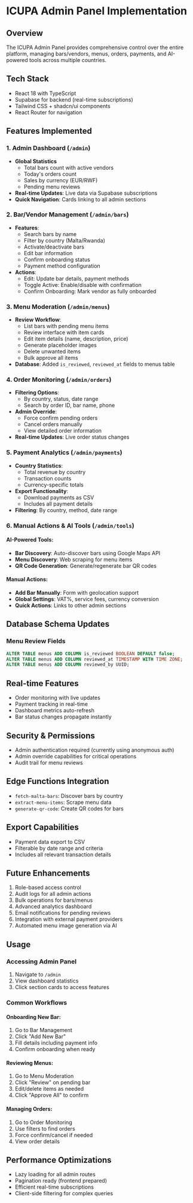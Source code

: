 # ICUPA Admin Panel Implementation

## Overview
The ICUPA Admin Panel provides comprehensive control over the entire platform, managing bars/vendors, menus, orders, payments, and AI-powered tools across multiple countries.

## Tech Stack
- React 18 with TypeScript
- Supabase for backend (real-time subscriptions)
- Tailwind CSS + shadcn/ui components
- React Router for navigation

## Features Implemented

### 1. Admin Dashboard (`/admin`)
- **Global Statistics**
  - Total bars count with active vendors
  - Today's orders count
  - Sales by currency (EUR/RWF)
  - Pending menu reviews
- **Real-time Updates**: Live data via Supabase subscriptions
- **Quick Navigation**: Cards linking to all admin sections

### 2. Bar/Vendor Management (`/admin/bars`)
- **Features**:
  - Search bars by name
  - Filter by country (Malta/Rwanda)
  - Activate/deactivate bars
  - Edit bar information
  - Confirm onboarding status
  - Payment method configuration
- **Actions**:
  - Edit: Update bar details, payment methods
  - Toggle Active: Enable/disable with confirmation
  - Confirm Onboarding: Mark vendor as fully onboarded

### 3. Menu Moderation (`/admin/menus`)
- **Review Workflow**:
  - List bars with pending menu items
  - Review interface with item cards
  - Edit item details (name, description, price)
  - Generate placeholder images
  - Delete unwanted items
  - Bulk approve all items
- **Database**: Added `is_reviewed`, `reviewed_at` fields to menus table

### 4. Order Monitoring (`/admin/orders`)
- **Filtering Options**:
  - By country, status, date range
  - Search by order ID, bar name, phone
- **Admin Override**:
  - Force confirm pending orders
  - Cancel orders manually
  - View detailed order information
- **Real-time Updates**: Live order status changes

### 5. Payment Analytics (`/admin/payments`)
- **Country Statistics**:
  - Total revenue by country
  - Transaction counts
  - Currency-specific totals
- **Export Functionality**:
  - Download payments as CSV
  - Includes all payment details
- **Filtering**: By country, method, date range

### 6. Manual Actions & AI Tools (`/admin/tools`)

#### AI-Powered Tools:
- **Bar Discovery**: Auto-discover bars using Google Maps API
- **Menu Discovery**: Web scraping for menu items
- **QR Code Generation**: Generate/regenerate bar QR codes

#### Manual Actions:
- **Add Bar Manually**: Form with geolocation support
- **Global Settings**: VAT%, service fees, currency conversion
- **Quick Actions**: Links to other admin sections

## Database Schema Updates

### Menu Review Fields
```sql
ALTER TABLE menus ADD COLUMN is_reviewed BOOLEAN DEFAULT false;
ALTER TABLE menus ADD COLUMN reviewed_at TIMESTAMP WITH TIME ZONE;
ALTER TABLE menus ADD COLUMN reviewed_by UUID;
```

## Real-time Features
- Order monitoring with live updates
- Payment tracking in real-time
- Dashboard metrics auto-refresh
- Bar status changes propagate instantly

## Security & Permissions
- Admin authentication required (currently using anonymous auth)
- Admin override capabilities for critical operations
- Audit trail for menu reviews

## Edge Functions Integration
- `fetch-malta-bars`: Discover bars by country
- `extract-menu-items`: Scrape menu data
- `generate-qr-code`: Create QR codes for bars

## Export Capabilities
- Payment data export to CSV
- Filterable by date range and criteria
- Includes all relevant transaction details

## Future Enhancements
1. Role-based access control
2. Audit logs for all admin actions
3. Bulk operations for bars/menus
4. Advanced analytics dashboard
5. Email notifications for pending reviews
6. Integration with external payment providers
7. Automated menu image generation via AI

## Usage

### Accessing Admin Panel
1. Navigate to `/admin`
2. View dashboard statistics
3. Click section cards to access features

### Common Workflows

#### Onboarding New Bar:
1. Go to Bar Management
2. Click "Add New Bar" 
3. Fill details including payment info
4. Confirm onboarding when ready

#### Reviewing Menus:
1. Go to Menu Moderation
2. Click "Review" on pending bar
3. Edit/delete items as needed
4. Click "Approve All" to confirm

#### Managing Orders:
1. Go to Order Monitoring
2. Use filters to find orders
3. Force confirm/cancel if needed
4. View order details

## Performance Optimizations
- Lazy loading for all admin routes
- Pagination ready (frontend prepared)
- Efficient real-time subscriptions
- Client-side filtering for complex queries 